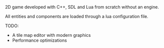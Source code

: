 2D game developed with C++, SDL and Lua from scratch without an engine.

All entities and components are loaded through a lua configuration file.

TODO:
- A tile map editor with modern graphics
- Performance optimizations